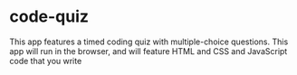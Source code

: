 # code-quiz
This app features a timed coding quiz with multiple-choice questions. This app will run in the browser, and will feature HTML and CSS and JavaScript code that you write
